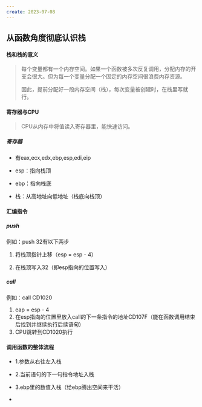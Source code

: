 ```yaml
---
create: 2023-07-08
---
```

## 从函数角度彻底认识栈

#### 栈和栈的意义

> 每个变量都有一个内存空间。如果一个函数被多次反复调用，分配内存的开支会很大。但为每一个变量分配一个固定的内存空间很浪费内存资源。
>
> 因此，提前分配好一段内存空间（栈），每次变量被创建时，在栈里写就行。

#### 寄存器与CPU

> CPU从内存中将值读入寄存器里，能快速访问。

##### 寄存器

* 有eax,ecx,edx,ebp,esp,edi,eip

* esp：指向栈顶
* ebp：指向栈底
* 栈：从高地址向低地址（栈底向栈顶）

#### 汇编指令

##### push

例如：push 32有以下两步

1. 将栈顶指针上移（esp = esp - 4）

2. 在栈顶写入32（即esp指向的位置写入）

##### call

例如：call CD1020

1. eap = esp - 4
2. 在esp指向的位置里放入call的下一条指令的地址CD107F（能在函数调用结束后找到并继续执行后续语句）
3. CPU跳转到CD1020执行



#### 调用函数的整体流程

* 1.参数从右往左入栈

* 2.当前语句的下一句指令地址入栈
* 3.ebp里的数值入栈（给ebp腾出空间来干活）
* 

